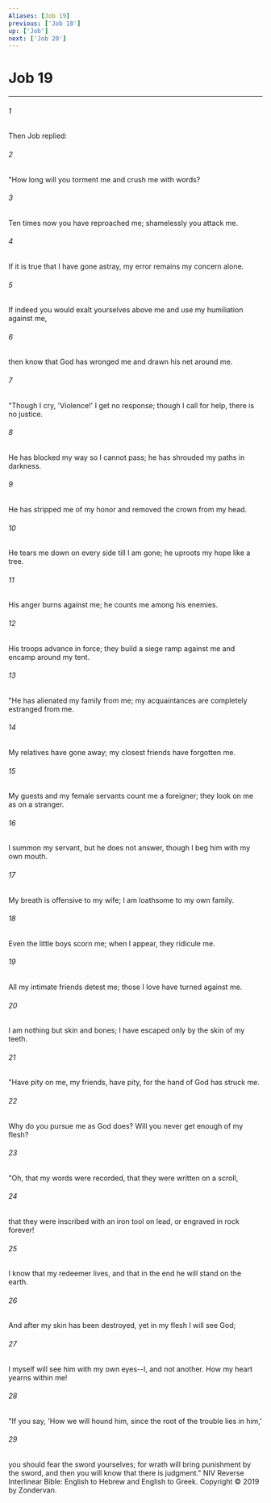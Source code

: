 ```yaml
---
Aliases: [Job 19]
previous: ['Job 18']
up: ['Job']
next: ['Job 20']
---
```

# Job 19

***


###### 1 
Then Job replied: 

###### 2 
"How long will you torment me and crush me with words? 

###### 3 
Ten times now you have reproached me; shamelessly you attack me. 

###### 4 
If it is true that I have gone astray, my error remains my concern alone. 

###### 5 
If indeed you would exalt yourselves above me and use my humiliation against me, 

###### 6 
then know that God has wronged me and drawn his net around me. 

###### 7 
"Though I cry, 'Violence!' I get no response; though I call for help, there is no justice. 

###### 8 
He has blocked my way so I cannot pass; he has shrouded my paths in darkness. 

###### 9 
He has stripped me of my honor and removed the crown from my head. 

###### 10 
He tears me down on every side till I am gone; he uproots my hope like a tree. 

###### 11 
His anger burns against me; he counts me among his enemies. 

###### 12 
His troops advance in force; they build a siege ramp against me and encamp around my tent. 

###### 13 
"He has alienated my family from me; my acquaintances are completely estranged from me. 

###### 14 
My relatives have gone away; my closest friends have forgotten me. 

###### 15 
My guests and my female servants count me a foreigner; they look on me as on a stranger. 

###### 16 
I summon my servant, but he does not answer, though I beg him with my own mouth. 

###### 17 
My breath is offensive to my wife; I am loathsome to my own family. 

###### 18 
Even the little boys scorn me; when I appear, they ridicule me. 

###### 19 
All my intimate friends detest me; those I love have turned against me. 

###### 20 
I am nothing but skin and bones; I have escaped only by the skin of my teeth. 

###### 21 
"Have pity on me, my friends, have pity, for the hand of God has struck me. 

###### 22 
Why do you pursue me as God does? Will you never get enough of my flesh? 

###### 23 
"Oh, that my words were recorded, that they were written on a scroll, 

###### 24 
that they were inscribed with an iron tool on lead, or engraved in rock forever! 

###### 25 
I know that my redeemer lives, and that in the end he will stand on the earth. 

###### 26 
And after my skin has been destroyed, yet in my flesh I will see God; 

###### 27 
I myself will see him with my own eyes--I, and not another. How my heart yearns within me! 

###### 28 
"If you say, 'How we will hound him, since the root of the trouble lies in him,' 

###### 29 
you should fear the sword yourselves; for wrath will bring punishment by the sword, and then you will know that there is judgment." NIV Reverse Interlinear Bible: English to Hebrew and English to Greek. Copyright © 2019 by Zondervan.
